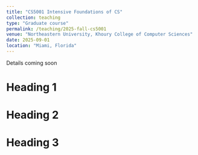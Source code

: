 ```yaml
---
title: "CS5001 Intensive Foundations of CS"
collection: teaching
type: "Graduate course"
permalink: /teaching/2025-fall-cs5001
venue: "Northeastern University, Khoury College of Computer Sciences"
date: 2025-09-01
location: "Miami, Florida"
---
```


Details coming soon

Heading 1
======

Heading 2
======

Heading 3
======
